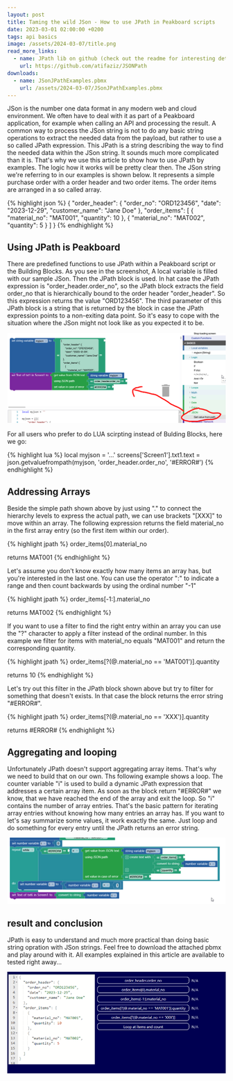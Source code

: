 ```yaml
---
layout: post
title: Taming the wild JSon - How to use JPath in Peakboard scripts
date: 2023-03-01 02:00:00 +0200
tags: api basics
image: /assets/2024-03-07/title.png
read_more_links:
  - name: JPath lib on github (check out the readme for interesting details)
    url: https://github.com/atifaziz/JSONPath
downloads:
  - name: JSonJPathExamples.pbmx
    url: /assets/2024-03-07/JSonJPathExamples.pbmx
---
```


JSon is the number one data format in any modern web and cloud environment. We often have to deal with it as part of a Peakboard application, for example when calling an API and processing the result. A common way to process the JSon string is not to do any basic string operations to extract the needed data from the payload, but rather to use a so called JPath expression. This JPath is a string describing the way to find the needed data within the JSon string. It sounds much more complicated than it is. That's why we use this article to show how to use JPath by examples. The logic how it works will be pretty clear then. The JSon string we're referring to in our examples is shown below. It represents a simple purchase order with a order header and two order items. The order items are arranged in a so called array.

{% highlight json %}
{
    "order_header": {
        "order_no": "ORD123456",
        "date": "2023-12-29",
        "customer_name": "Jane Doe"
    },
    "order_items": [
        {
            "material_no": "MAT001",
            "quantity": 10
        },
        {
            "material_no": "MAT002",
            "quantity": 5
        }
    ]
}
{% endhighlight %}

## Using JPath is Peakboard

There are predefined functions to use JPath within a Peakboard script or the Building Blocks. As you see in the screenshot, A local variable is filled with our sample JSon. Then the JPath block is used. In hat case the JPath expression is "order_header.order_no", so the JPath block extracts the field order_no that is hierarchically bound to the order header "order_header". So this expression returns the value "ORD123456". The third parameter of this JPath block is a string that is returned by the block in case the JPath expression points to a non-exiting data point. So it's easy to cope with the situation where the JSon might not look like as you expected it to be.

![image](/assets/2024-03-07/010.png)

For all users who prefer to do LUA scirpting instead of Bulding Blocks, here we go:

{% highlight lua %}
local myjson = '...'
screens['Screen1'].txt1.text = json.getvaluefrompath(myjson, 'order_header.order_no', '#ERROR#')
{% endhighlight %}

## Addressing Arrays

Beside the simple path shown above by just using "." to connect the hierarchy levels to express the actual path, we can use brackets "[XXX]" to move within an array. The following expression returns the field material_no in the first array entry (so the first item within our order).

{% highlight jpath %}
order_items[0].material_no

returns MAT001
{% endhighlight %}

Let's assume you don't know exactly how many items an array has, but you're interested in the last one. You can use the operator ":" to indicate a range and then count backwards by using the ordinal number "-1"

{% highlight jpath %}
order_items[-1:].material_no

returns MAT002
{% endhighlight %}

If you want to use a filter to find the right entry within an array you can use the "?" character to apply a filter instead of the ordinal number. In this example we filter for items with material_no equals "MAT001" and return the corresponding quantity.

{% highlight jpath %}
order_items[?(@.material_no == 'MAT001')].quantity

returns 10
{% endhighlight %}

Let's try out this filter in the JPath block shown above but try to filter for something that doesn't exists. In that case the block returns the error string "#ERROR#".

{% highlight jpath %}
order_items[?(@.material_no == 'XXX')].quantity

returns #ERROR#
{% endhighlight %}

## Aggregating and looping

Unfortunately JPath doesn't support aggregating array items. That's why we need to build that on our own. Ths following example shows a loop. The counter variable "i" is used to build a dynamic JPath expression that addresses a certain array item. As soon as the block return "#ERROR#" we know, that we have reached the end of the array and exit the loop. So "i" contains the number of array entries. That's the basic pattern for iterating array entries without knowing how many entries an array has. If you want to let's say summarize some values, it work exactly the same. Just loop and do something for every entry until the JPath returns an error string.

![image](/assets/2024-03-07/020.png)

## result and conclusion

JPath is easy to understand and much more practical than doing basic string opration with JSon strings. Feel free to download the attached pbmx and play around with it. All examples explained in this article are available to tested right away...

![image](/assets/2024-03-07/result.gif)

